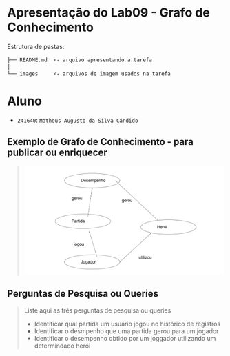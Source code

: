 # Apresentação do Lab09 - Grafo de Conhecimento

Estrutura de pastas:

~~~
├── README.md  <- arquivo apresentando a tarefa
│
└── images     <- arquivos de imagem usados na tarefa
~~~

# Aluno
* `241640`: `Matheus Augusto da Silva Cândido`

## Exemplo de Grafo de Conhecimento - para publicar ou enriquecer

> ![Modelo Lógico de Grafos](images/lab9.PNG)


## Perguntas de Pesquisa ou Queries

> Liste aqui as três perguntas de pesquisa ou queries
> * Identificar qual partida um usuário jogou no histórico de registros
> * Identificar o desmpenho que uma partida gerou para um jogador
> * Identificar o desempenho obtido por um joggador utilizando um determindado herói
